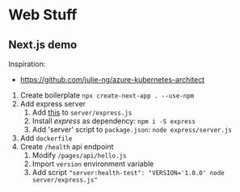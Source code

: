# Web Stuff

## Next.js demo
Inspiration:
- https://github.com/julie-ng/azure-kubernetes-architect

1. Create boilerplate `npx create-next-app . --use-npm`
2. Add express server
   1. Add [this](https://github.com/vercel/next.js/blob/canary/examples/custom-server-express/server.js) to `server/express.js`
   2. Install _express_ as dependency: `npm i -S express`
   3. Add 'server' script to `package.json`: `node express/server.js`
3. Add `dockerfile`
4. Create `/health` api endpoint
   1. Modify `/pages/api/hello.js`
   2. Import `version` environment variable
   3. Add script `"server:health-test": "VERSION='1.0.0' node server/express.js"`

